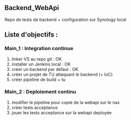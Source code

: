 ## Backend_WebApi
Repo de tests de backend + configuration sur Synology local

## Liste d'objectifs :
### Main_1 : Integration continue 
 1. linker VS au repo git : OK
 2. installer un Jenkins local : OK
 3. créer un backend par défaut : OK
 4. créer un projet de TU attaquant le backend (+ IoC)
 5. créer pipeline de build + tu
 
### Main_2 : Deploiement continu
 1. modifier le pipeline pour copie de la webapi sur le nas
 2. créer tests acceptance
 3. jouer les tests acceptance sur la webapi deployée

